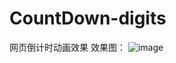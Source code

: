 # CountDown-digits
网页倒计时动画效果
效果图：
![image](https://github.com/llllllllr/im-ved/blob/master/%E5%80%92%E8%AE%A1%E6%97%B6.jpg?raw=true)

